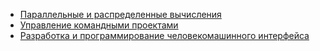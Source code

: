 - [Параллельные и распределенные вычисления](Параллельные_и_распределенные_вычисления/1.md)
- [Управление командными проектами](Управление_командными_проектами/1.md)
- [Разработка и программирование человекомашинного интерфейса](Разработка_и_программирование_человекомашинного_интерфейса/1_2.md)
